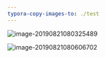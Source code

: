 ```yaml
---
typora-copy-images-to: ./test
---
```


![image-20190821080325489](test/image-20190821080325489.png)

![image-20190821080606702](test/image-20190821080606702.png)